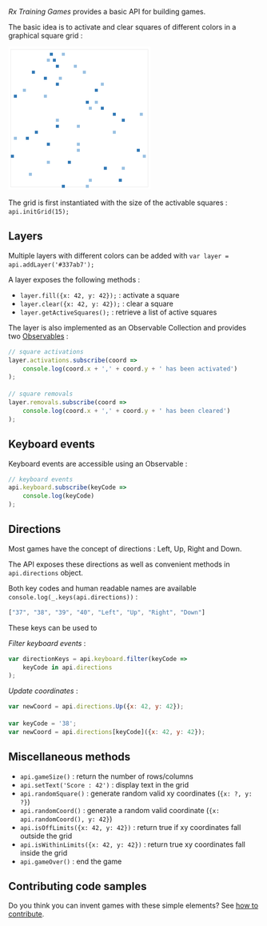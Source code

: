 *Rx Training Games* provides a basic API for building games.

The basic idea is to activate and clear squares of different colors in a graphical square grid :

![Grid Example](misc/grid-example.png)

The grid is first instantiated with the size of the activable squares : `api.initGrid(15);`

## Layers

Multiple layers with different colors can be added with `var layer = api.addLayer('#337ab7');`

A layer exposes the following methods :

 * `layer.fill({x: 42, y: 42});` : activate a square
 * `layer.clear({x: 42, y: 42});` : clear a square
 * `layer.getActiveSquares();` : retrieve a list of active squares
 
The layer is also implemented as an Observable Collection and provides two [Observables](http://reactivex.io/documentation/observable.html) :
 
```javascript
// square activations
layer.activations.subscribe(coord =>
    console.log(coord.x + ',' + coord.y + ' has been activated')
);

// square removals
layer.removals.subscribe(coord =>
    console.log(coord.x + ',' + coord.y + ' has been cleared')
);
```
 
## Keyboard events
 
Keyboard events are accessible using an Observable : 

```javascript
// keyboard events
api.keyboard.subscribe(keyCode =>
    console.log(keyCode)
);
```

## Directions

Most games have the concept of directions : Left, Up, Right and Down.

The API exposes these directions as well as convenient methods in `api.directions` object.

Both key codes and human readable names are available `console.log(_.keys(api.directions))` :

```javascript
["37", "38", "39", "40", "Left", "Up", "Right", "Down"]
```

These keys can be used to

*Filter keyboard events* :

```javascript
var directionKeys = api.keyboard.filter(keyCode =>
    keyCode in api.directions
);
```

*Update coordinates* :

```javascript
var newCoord = api.directions.Up({x: 42, y: 42});

var keyCode = '38';
var newCoord = api.directions[keyCode]({x: 42, y: 42});
```

## Miscellaneous methods

 * `api.gameSize()` : return the number of rows/columns
 * `api.setText('Score : 42')` : display text in the grid
 * `api.randomSquare()` : generate random valid xy coordinates (`{x: ?, y: ?}`) 
 * `api.randomCoord()` : generate a random valid coordinate (`{x: api.randomCoord(), y: 42}`)
 * `api.isOffLimits({x: 42, y: 42})` : return true if xy coordinates fall outside the grid
 * `api.isWithinLimits({x: 42, y: 42})` : return true xy coordinates fall inside the grid
 * `api.gameOver()` : end the game


## Contributing code samples

Do you think you can invent games with these simple elements? See [how to contribute](../../#how-to-contribute).